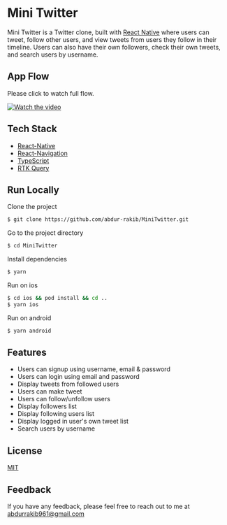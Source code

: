 # Mini Twitter

Mini Twitter is a Twitter clone, built with [React Native](https://reactnative.dev/) where users can tweet, follow other users, and view tweets from users they follow in their timeline. Users can also have their own followers, check their own tweets, and search users by username.

## App Flow

Please click to watch full flow.

[![Watch the video](https://i.postimg.cc/59R1WMgt/Simulator-Screen-Shot-i-Phone-14-Plus-2023-04-13-at-17-57-48.png)](https://drive.google.com/file/d/1VwQbjd00iAsbRY8QE6n_knt6GAOpZiId/view?usp=sharing)

## Tech Stack

- [React-Native](https://github.com/facebook/react-native)
- [React-Navigation](https://reactnavigation.org/)
- [TypeScript](https://www.typescriptlang.org/)
- [RTK Query](https://redux-toolkit.js.org/rtk-query/overview)

## Run Locally

Clone the project

```bash
$ git clone https://github.com/abdur-rakib/MiniTwitter.git
```

Go to the project directory

```bash
$ cd MiniTwitter
```

Install dependencies

```bash
$ yarn
```

Run on ios

```bash
$ cd ios && pod install && cd ..
$ yarn ios
```

Run on android

```bash
$ yarn android
```

## Features

- Users can signup using username, email & password
- Users can login using email and password
- Display tweets from followed users
- Users can make tweet
- Users can follow/unfollow users
- Display followers list
- Display following users list
- Display logged in user's own tweet list
- Search users by username

## License

[MIT](https://github.com/abdur-rakib/react-native-gallery-app/blob/main/License)

## Feedback

If you have any feedback, please feel free to reach out to me at abdurrakib961@gmail.com
